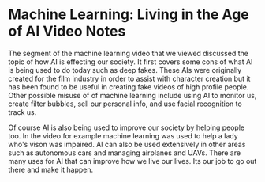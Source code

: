 # Machine Learning: Living in the Age of AI Video Notes

The segment of the machine learning video that we viewed discussed the topic of how AI is effecting our society. It first covers some cons of what AI is being used to do today such as deep fakes. These AIs were originally created for the film industry in order to assist with character creation but it has been found to be useful in creating fake videos of high profile people.
Other possible misuse of of machine learning include using AI to monitor us, create filter bubbles, sell our personal info, and use facial recognition to track us.

Of course AI is also being used to improve our society by helping people too. In the video for example machine learning was used to help a lady who's vison was impaired. AI can also be used extensively in other areas such as autonomous cars and managing airplanes and UAVs. There are many uses for AI that can improve how we live our lives. Its our job to go out there and make it happen.
